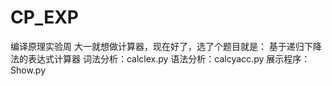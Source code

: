 # CP_EXP
编译原理实验周
大一就想做计算器，现在好了，选了个题目就是：
                                  基于递归下降法的表达式计算器
词法分析：calclex.py
语法分析：calcyacc.py
展示程序：Show.py
